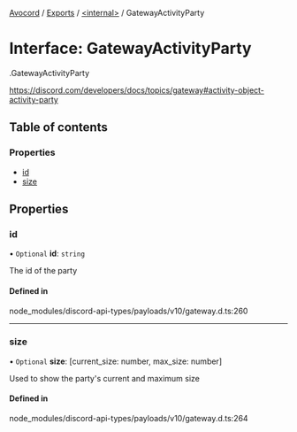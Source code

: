[Avocord](../README.md) / [Exports](../modules.md) / [<internal\>](../modules/internal_.md) / GatewayActivityParty

# Interface: GatewayActivityParty

[<internal>](../modules/internal_.md).GatewayActivityParty

https://discord.com/developers/docs/topics/gateway#activity-object-activity-party

## Table of contents

### Properties

- [id](internal_.GatewayActivityParty.md#id)
- [size](internal_.GatewayActivityParty.md#size)

## Properties

### id

• `Optional` **id**: `string`

The id of the party

#### Defined in

node_modules/discord-api-types/payloads/v10/gateway.d.ts:260

___

### size

• `Optional` **size**: [current\_size: number, max\_size: number]

Used to show the party's current and maximum size

#### Defined in

node_modules/discord-api-types/payloads/v10/gateway.d.ts:264
